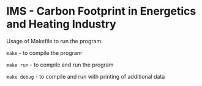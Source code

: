 # IMS - Carbon Footprint in Energetics and Heating Industry
Usage of Makefile to run the program.

`make` - to compile the program

`make run` - to compile and run the program

`make debug` - to compile and run with printing of additional data
